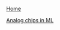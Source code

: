 [Home](https://comradeboiledpotato.github.io/)

[Analog chips in ML](https://comradeboiledpotato.github.io/Post1.md)


